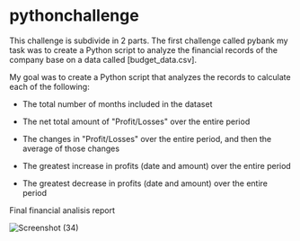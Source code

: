 # pythonchallenge
This challenge is subdivide in 2 parts. The first challenge called pybank my task was to create a Python script to analyze the financial records of the company base on a data called [budget_data.csv].

My goal was to create a Python script that analyzes the records to calculate each of the following:

* The total number of months included in the dataset

* The net total amount of "Profit/Losses" over the entire period

* The changes in "Profit/Losses" over the entire period, and then the average of those changes

* The greatest increase in profits (date and amount) over the entire period

* The greatest decrease in profits (date and amount) over the entire period

Final financial analisis report 

![Screenshot (34)](https://user-images.githubusercontent.com/106934375/178151707-c0997c2a-c5c6-4e4a-b8f8-20db364aade7.png)


